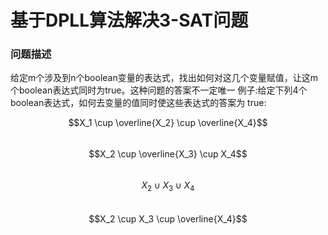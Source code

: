 # 基于DPLL算法解决3-SAT问题

### 问题描述 
给定m个涉及到n个boolean变量的表达式，找出如何对这几个变量赋值，让这m个boolean表达式同时为true。这种问题的答案不一定唯一
例子:给定下列4个boolean表达式，如何去变量的值同时使这些表达式的答案为 true:

$$X_1 \cup \overline{X_2} \cup \overline{X_4}$$ &nbsp;&nbsp;&nbsp;&nbsp;$$X_2 \cup \overline{X_3} \cup X_4$$ &nbsp;&nbsp;&nbsp;&nbsp; $$X_2 \cup X_3 \cup X_4$$ &nbsp;&nbsp;&nbsp;&nbsp; $$X_2 \cup X_3 \cup \overline{X_4}$$

